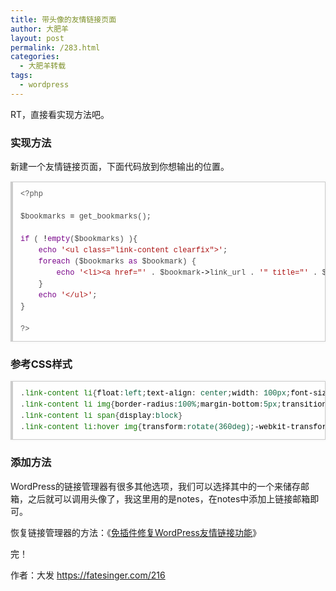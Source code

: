 ```yaml
---
title: 带头像的友情链接页面
author: 大肥羊
layout: post
permalink: /283.html
categories:
  - 大肥羊转载
tags:
  - wordpress
---
```

RT，直接看实现方法吧。

### 实现方法

新建一个友情链接页面，下面代码放到你想输出的位置。  


<pre style="margin:15px 0;font:100 12px/18px monaco, andale mono, courier new;padding:10px 12px;border:#ccc 1px solid;border-left-width:4px;background-color:#fefefe;box-shadow:0 0 4px #eee;word-break:break-all;word-wrap:break-word;color:#444"><span style="color:#555">&lt;?php</span><br /><br /><span style="color:#000-2">$bookmarks</span> <span style="color:#000">=</span> <span style="color:#@cm-word">get_bookmarks</span>();<br /><br /><span style="color:#708">if</span> ( <span style="color:#000">!</span><span style="color:#708">empty</span>(<span style="color:#000-2">$bookmarks</span>) ){<br />    <span style="color:#708">echo</span> <span style="color:#a11">'&lt;ul class="link-content clearfix"&gt;'</span>;<br />    <span style="color:#708">foreach</span> (<span style="color:#000-2">$bookmarks</span> <span style="color:#708">as</span> <span style="color:#000-2">$bookmark</span>) {<br />        <span style="color:#708">echo</span> <span style="color:#a11">'&lt;li&gt;&lt;a href="'</span> . <span style="color:#000-2">$bookmark</span><span style="color:#000">-&gt;</span><span style="color:#@cm-word">link_url</span> . <span style="color:#a11">'" title="'</span> . <span style="color:#000-2">$bookmark</span><span style="color:#000">-&gt;</span><span style="color:#@cm-word">link_description</span> . <span style="color:#a11">'" target="_blank" &gt;'</span>. <span style="color:#@cm-word">get_avatar</span>(<span style="color:#000-2">$bookmark</span><span style="color:#000">-&gt;</span><span style="color:#@cm-word">link_notes</span>,<span style="color:#164">64</span>) . <span style="color:#a11">'&lt;span class="sitename"&gt;'</span>. <span style="color:#000-2">$bookmark</span><span style="color:#000">-&gt;</span><span style="color:#@cm-word">link_name</span> .<span style="color:#a11">'&lt;/span&gt;&lt;/a&gt;&lt;/li&gt;'</span>;<br />    }<br />    <span style="color:#708">echo</span> <span style="color:#a11">'&lt;/ul&gt;'</span>;<br />}<br /><br /><span style="color:#555">?&gt;</span></pre>

### 参考CSS样式

<pre style="margin:15px 0;font:100 12px/18px monaco, andale mono, courier new;padding:10px 12px;border:#ccc 1px solid;border-left-width:4px;background-color:#fefefe;box-shadow:0 0 4px #eee;word-break:break-all;word-wrap:break-word;color:#444">.<span style="color:#170">link-content</span> <span style="color:#170">li</span>{<span style="color:#000">float</span>:<span style="color:#164">left</span>;<span style="color:#000">text-align</span>: <span style="color:#164">center</span>;<span style="color:#000">width</span>: <span style="color:#164">100px</span>;<span style="color:#000">font-size</span>:<span style="color:#164">12px</span>;<span style="color:#000">margin-bottom</span>:<span style="color:#164">10px</span>}<br />.<span style="color:#170">link-content</span> <span style="color:#170">li</span> <span style="color:#170">img</span>{<span style="color:#000">border-radius</span>:<span style="color:#164">100%</span>;<span style="color:#000">margin-bottom</span>:<span style="color:#164">5px</span>;<span style="color:#000">transition</span>:<span style="color:#164">0.5s</span>;<span style="color:#000">-webkit-transtion</span>:<span style="color:#164">0.5s</span>}	<br />.<span style="color:#170">link-content</span> <span style="color:#170">li</span> <span style="color:#170">span</span>{<span style="color:#000">display</span>:<span style="color:#164">block</span>}	<br />.<span style="color:#170">link-content</span> <span style="color:#170">li</span>:<span style="color:#170">hover</span> <span style="color:#170">img</span>{<span style="color:#000">transform</span>:<span style="color:#164">rotate</span><span style="color:#164">(360deg</span><span style="color:#164">)</span>;<span style="color:#000">-webkit-transform</span>:<span style="color:#164">rotate</span><span style="color:#164">(360deg</span><span style="color:#164">)</span>;}</pre>

### 添加方法

WordPress的链接管理器有很多其他选项，我们可以选择其中的一个来储存邮箱，之后就可以调用头像了，我这里用的是notes，在notes中添加上链接邮箱即可。

恢复链接管理器的方法：《<a href="https://cyhour.com/free-plugin-repair-wordpress-links.html" target="_blank">免插件修复WordPress友情链接功能</a>》

完！

作者：大发 https://fatesinger.com/216